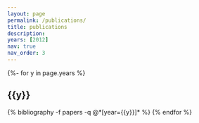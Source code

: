 ```yaml
---
layout: page
permalink: /publications/
title: publications
description: 
years: [2012]
nav: true
nav_order: 3
---
```

<!-- _pages/publications.md -->
<div class="publications">

{%- for y in page.years %}
  <h2 class="year">{{y}}</h2>
  {% bibliography -f papers -q @*[year={{y}}]* %}
{% endfor %}

</div>
